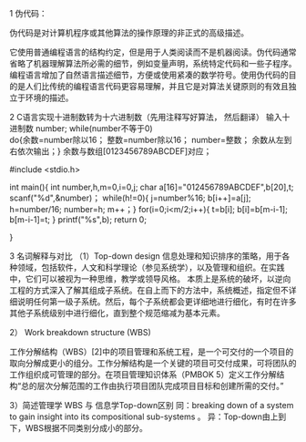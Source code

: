 ﻿1 伪代码：

伪代码是对计算机程序或其他算法的操作原理的非正式的高级描述。

它使用普通编程语言的结构约定，但是用于人类阅读而不是机器阅读。伪代码通常省略了机器理解算法所必需的细节，例如变量声明，系统特定代码和一些子程序。编程语言增加了自然语言描述细节，方便或使用紧凑的数学符号。使用伪代码的目的是人们比传统的编程语言代码更容易理解，并且它是对算法关键原则的有效且独立于环境的描述。

2 C语言实现十进制数转为十六进制数（先用注释写好算法，           然后翻译）
输入十进制数  number;
while(number不等于0)   
do{余数=number除以16；
 整数=number除以16；
number=整数；
余数从左到右依次输出；}
 余数与数组[0123456789ABCDEF]对应；

#include <stdio.h>

int main(){
int number,h,m=0,i=0,j;
char a[16]="012456789ABCDEF",b[20],t;
scanf("%d",&number)；
while(h!=0){
j=number%16;
b[i++]=a[j];
h=number/16;
number=h;
m++；}
for(i=0;i<m/2;i++){
t=b[i];
b[i]=b[m-i-1];
b[m-i-1]=t;
 }
printf("%s",b);
return 0;
	
 }

3  名词解释与对比
（1）Top-down design
信息处理和知识排序的策略，用于各种领域，包括软件，人文和科学理论（参见系统学），以及管理和组织。在实践中，它们可以被视为一种思维，教学或领导风格。
本质上是系统的破坏，以逆向工程的方式深入了解其组成子系统。在自上而下的方法中，系统概述，指定但不详细说明任何第一级子系统。然后，每个子系统都会更详细地进行细化，有时在许多其他子系统级别中进行细化，直到整个规范缩减为基本元素。
   
2） Work breakdown structure (WBS)

 工作分解结构（WBS）[2]中的项目管理和系统工程，是一个可交付的一个项目的取向分解成更小的组分。工作分解结构是一个关键的项目可交付成果，可将团队的工作组织成可管理的部分。在项目管理知识体系（PMBOK 5）定义工作分解结构“总的层次分解范围的工作由执行项目团队完成项目目标和创建所需的交付。”

3）简述管理学 WBS 与 信息学Top-down区别
同：breaking down of a system to gain insight into its       compositional sub-systems 。
异：Top-down由上到下，WBS根据不同类别分成小的部分。

